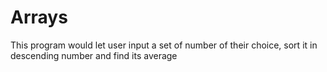 # Arrays

This program would let user input a set of number of their choice, sort it in descending number and find its average


